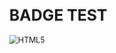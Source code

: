 # BADGE TEST
![HTML5](https://img.shields.io/badge/html5-%#302683.svg?style=for-the-badge&logo=html5&logoColor=white)
